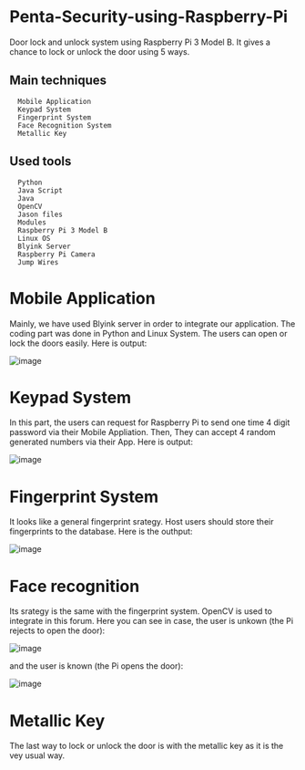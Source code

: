 # Penta-Security-using-Raspberry-Pi
Door lock and unlock system using Raspberry Pi 3 Model B. It gives a chance to lock or unlock the door using 5 ways. 

## Main techniques
      Mobile Application
      Keypad System
      Fingerprint System
      Face Recognition System
      Metallic Key
      
## Used tools
      Python
      Java Script
      Java
      OpenCV
      Jason files
      Modules
      Raspberry Pi 3 Model B
      Linux OS
      Blyink Server
      Raspberry Pi Camera
      Jump Wires

# Mobile Application

Mainly, we have used Blyink server in order to integrate our application. The coding part was done in Python and Linux System. The users can open or lock the doors easily. Here is output:

![image](https://user-images.githubusercontent.com/52565814/60770703-06b09180-a119-11e9-83b4-9d42a91044d9.png)

# Keypad System

In this part, the users can request for Raspberry Pi to send one time 4 digit password via their Mobile Appliation. Then, They can accept 4 random generated numbers via their App. Here is output:

![image](https://user-images.githubusercontent.com/52565814/60771353-cf92ae00-a121-11e9-931f-f848048faf2c.png)

# Fingerprint System

It looks like a general fingerprint srategy. Host users should store their fingerprints to the database. Here is the outhput:

![image](https://user-images.githubusercontent.com/52565814/60771379-4f207d00-a122-11e9-84fc-cc1208b24d14.png)

# Face recognition

Its srategy is the same with the fingerprint system. OpenCV is used to integrate in this forum. Here you can see in case, the user is unkown (the Pi rejects to open the door):

![image](https://user-images.githubusercontent.com/52565814/60771406-c2c28a00-a122-11e9-8e0a-316e0c3fd11b.png)

and the user is known (the Pi opens the door):

![image](https://user-images.githubusercontent.com/52565814/60771409-cb1ac500-a122-11e9-87cb-965bdb2da14b.png)

# Metallic Key

The last way to lock or unlock the door is with the metallic key as it is the vey usual way.
